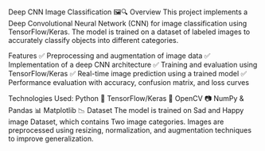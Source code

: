Deep CNN Image Classification 🖼️🔍
Overview
This project implements a Deep Convolutional Neural Network (CNN) for image classification using TensorFlow/Keras. The model is trained on a dataset of labeled images to accurately classify objects into different categories.

Features
✅ Preprocessing and augmentation of image data
✅ Implementation of a deep CNN architecture
✅ Training and evaluation using TensorFlow/Keras
✅ Real-time image prediction using a trained model
✅ Performance evaluation with accuracy, confusion matrix, and loss curves

Technologies Used: 
Python 🐍
TensorFlow/Keras 🧠
OpenCV 📷
NumPy & Pandas 📊
Matplotlib 📉
Dataset
The model is trained on Sad and Happy image Dataset, which contains Two image categories. Images are preprocessed using resizing, normalization, and augmentation techniques to improve generalization.
